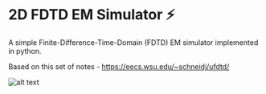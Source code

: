 # 2D FDTD EM Simulator ⚡

A simple Finite-Difference-Time-Domain (FDTD) EM simulator implemented in python. 

Based on this set of notes - https://eecs.wsu.edu/~schneidj/ufdtd/

![alt text](https://i.ibb.co/hL5xTJm/Example-2-D.png)
